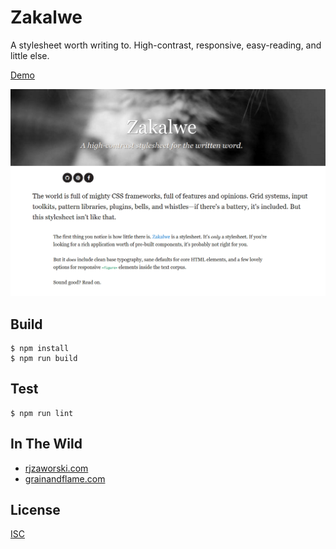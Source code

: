 # Zakalwe

A stylesheet worth writing to. High-contrast, responsive, easy-reading, and
little else.

[Demo](https://rjz.github.io/zakalwe/)

![](screenshot.png)

## Build

    $ npm install
    $ npm run build

## Test

    $ npm run lint

## In The Wild

  * [rjzaworski.com](https://rjzaworski.com)
  * [grainandflame.com](http://grainandflame.com)

## License

[ISC](LICENSE)
